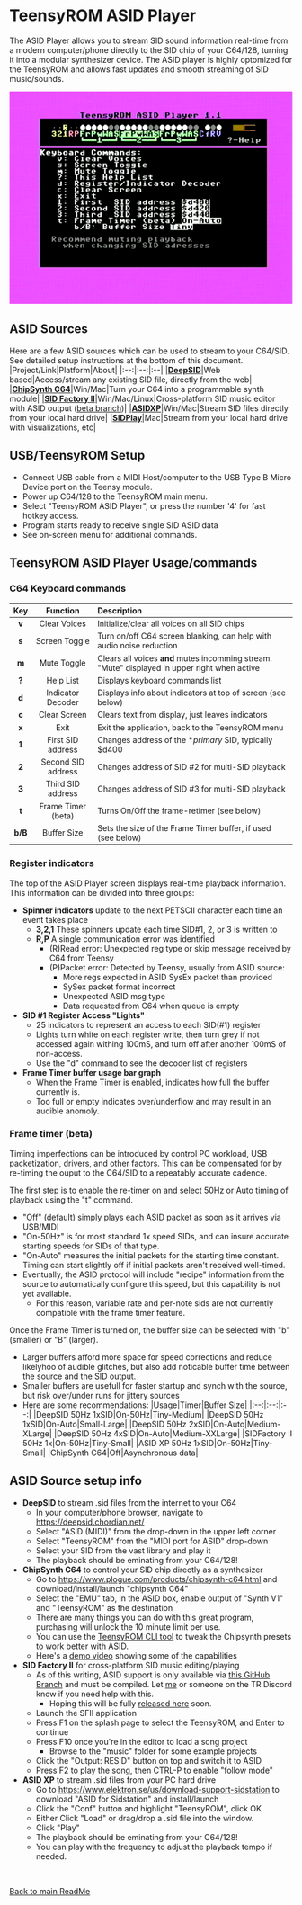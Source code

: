 
# TeensyROM ASID Player
The ASID Player allows you to stream SID sound information real-time from a modern computer/phone directly to the SID chip of your C64/128, turning it into a modular synthesizer device. The ASID player is highly optomized for the TeensyROM and allows fast updates and smooth streaming of SID music/sounds.

![ASID Player](/media/Screen%20captures/ASID%20Player.png)

## ASID Sources
Here are a few ASID sources which can be used to stream to your C64/SID. See detailed setup instructions at the bottom of this document.
|Project/Link|Platform|About|
|:--:|:--:|:--|
|**[DeepSID](https://deepsid.chordian.net/)**|Web based|Access/stream any existing SID file, directly from the web|
|**[ChipSynth C64](https://www.plogue.com/products/chipsynth-c64.html)**|Win/Mac|Turn your C64 into a programmable synth module|
|**[SID Factory II](https://blog.chordian.net/sf2/)**|Win/Mac/Linux|Cross-platform SID music editor with ASID output ([beta branch](https://github.com/Chordian/sidfactory2/tree/asid-support))|
|**[ASIDXP](https://www.elektron.se/us/download-support-sidstation)**|Win/Mac|Stream SID files directly from your local hard drive|
|**[SIDPlay](http://www.sidmusic.org/sidplay/mac/)**|Mac|Stream from your local hard drive with visualizations, etc|

## USB/TeensyROM Setup
* Connect USB cable from a MIDI Host/computer to the USB Type B Micro Device port on the Teensy module.
* Power up C64/128 to the TeensyROM main menu.
* Select "TeensyROM ASID Player", or press the number '4' for fast hotkey access.
* Program starts ready to receive single SID ASID data
* See on-screen menu for additional commands.

## TeensyROM ASID Player Usage/commands
### C64 Keyboard commands
|Key|Function|Description|
|:--:|:--:|:--|
|**v**|Clear Voices|Initialize/clear all voices on all SID chips|
|**s**|Screen Toggle|Turn on/off C64 screen blanking, can help with audio noise reduction|
|**m**|Mute Toggle|Clears all voices **and** mutes incomming stream. "Mute" displayed in upper right when active|
|**?**|Help List|Displays keyboard commands list|
|**d**|Indicator Decoder|Displays info about indicators at top of screen (see below)|
|**c**|Clear Screen|Clears text from display, just leaves indicators|
|**x**|Exit|Exit the application, back to the TeensyROM menu|
|**1**|First  SID address|Changes address of the **primary* SID, typically $d400|
|**2**|Second SID address|Changes address of SID #2 for multi-SID playback|
|**3**|Third  SID address|Changes address of SID #3 for multi-SID playback|
|**t**|Frame Timer (beta)|Turns On/Off the frame-retimer (see below)|
|**b/B**|Buffer Size|Sets the size of the Frame Timer buffer, if used (see below)|

### Register indicators
The top of the ASID Player screen displays real-time playback information. This information can be divided into three groups:
* **Spinner indicators** update to the next PETSCII character each time an event takes place
    * **3,2,1** These spinners update each time SID#1, 2, or 3 is written to
    * **R,P** A single communication error was identified
        * (R)Read error: Unexpected reg type or skip message received by C64 from Teensy
        * (P)Packet error: Detected by Teensy, usually from ASID source: 
            * More regs expected in ASID SysEx packet than provided
            * SySex packet format incorrect
            * Unexpected ASID msg type
            * Data requested from C64 when queue is empty 
* **SID #1 Register Access "Lights"**
    * 25 indicators to represent an access to each SID(#1) register
    * Lights turn white on each register write, then turn grey if not accessed again withing 100mS, and turn off after another 100mS of non-access.
    * Use the "d" command to see the decoder list of registers
* **Frame Timer buffer usage bar graph**
    * When the Frame Timer is enabled, indicates how full the buffer currently is.
    * Too full or empty indicates over/underflow and may result in an audible anomoly.

### Frame timer (beta)
Timing imperfections can be introduced by control PC workload, USB packetization, drivers, and other factors. This can be compensated for by re-timing the ouput to the C64/SID to a repeatably accurate cadence.

The first step is to enable the re-timer on and select 50Hz or Auto timing of playback using the "t" command. 
* "Off" (default) simply plays each ASID packet as soon as it arrives via USB/MIDI
* "On-50Hz" is for most standard 1x speed SIDs, and can insure accurate starting speeds for SIDs of that type.
* "On-Auto" measures the initial packets for the starting time constant. Timing can start slightly off if initial packets aren't received well-timed.
* Eventually, the ASID protocol will include "recipe" information from the source to automatically configure this speed, but this capability is not yet available.
    * For this reason, variable rate and per-note sids are not currently compatible with the frame timer feature.

Once the Frame Timer is turned on, the buffer size can be selected with "b" (smaller) or "B" (larger). 
* Larger buffers afford more space for speed corrections and reduce likelyhoo of audible glitches, but also add noticable buffer time between the source and the SID output. 
* Smaller buffers are usefull for faster startup and synch with the source, but risk over/under runs for jittery sources
* Here are some recommendations:
    |Usage|Timer|Buffer Size|
    |:--:|:--:|:--:|
    |DeepSID 50Hz 1xSID|On-50Hz|Tiny-Medium|
    |DeepSID 50Hz 1xSID|On-Auto|Small-Large|
    |DeepSID 50Hz 2xSID|On-Auto|Medium-XLarge|
    |DeepSID 50Hz 4xSID|On-Auto|Medium-XXLarge|
    |SIDFactory II 50Hz 1x|On-50Hz|Tiny-Small|
    |ASID XP 50Hz 1xSID|On-50Hz|Tiny-Small|
    |ChipSynth C64|Off|Asynchronous data|

## ASID Source setup info
* **DeepSID** to stream .sid files from the internet to your C64
    * In your computer/phone browser, navigate to https://deepsid.chordian.net/
    * Select "ASID (MIDI)" from the drop-down in the upper left corner
    * Select "TeensyROM" from the "MIDI port for ASID" drop-down
    * Select your SID from the vast library and play it
    * The playback should be eminating from your C64/128!
* **ChipSynth C64** to control your SID chip directly as a synthesizer
    * Go to https://www.plogue.com/products/chipsynth-c64.html and download/install/launch "chipsynth C64"
    * Select the "EMU" tab, in the ASID box, enable output of "Synth V1" and "TeensyROM" as the destination
    * There are many things you can do with this great program, purchasing will unlock the 10 minute limit per use.
    * You can use the [TeensyROM CLI tool](https://github.com/MetalHexx/TeensyROM-CLI) to tweak the Chipsynth presets to work better with ASID.
    * Here's a [demo video](https://www.youtube.com/watch?v=-Xs3h59-dOU) showing some of the capabilities
* **SID Factory II** for cross-platform SID music editing/playing
    * As of this writing, ASID support is only available via [this GitHub Branch]() and must be compiled. Let [me](mailto:travis@sensoriumembedded.com) or someone on the TR Discord know if you need help with this.
        * Hoping this will be fully [released here](https://blog.chordian.net/sf2/) soon.
    * Launch the SFII application
    * Press F1 on the splash page to select the TeensyROM, and Enter to continue
    * Press F10 once you're in the editor to load a song project
        * Browse to the "music" folder for some example projects
    * Click the "Output: RESID" button on top and switch it to ASID
    * Press F2 to play the song, then CTRL-P to enable "follow mode"
* **ASID XP** to stream .sid files from your PC hard drive
    * Go to https://www.elektron.se/us/download-support-sidstation to download "ASID for Sidstation" and install/launch
    * Click the "Conf" button and highlight "TeensyROM", click OK
    * Either Click "Load" or drag/drop a .sid file into the window.
    * Click "Play"
    * The playback should be eminating from your C64/128!
    * You can play with the frequency to adjust the playback tempo if needed.
    
<br>

[Back to main ReadMe](/README.md)
